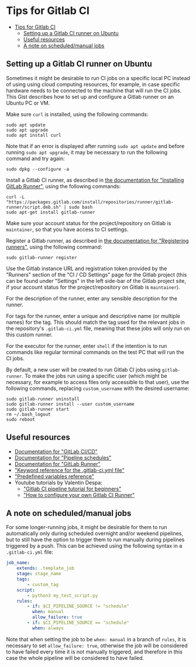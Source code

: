 # Tips for Gitlab CI

- [Tips for Gitlab CI](#tips-for-gitlab-ci)
  - [Setting up a Gitlab CI runner on Ubuntu](#setting-up-a-gitlab-ci-runner-on-ubuntu)
  - [Useful resources](#useful-resources)
  - [A note on scheduled/manual jobs](#a-note-on-scheduledmanual-jobs)

## Setting up a Gitlab CI runner on Ubuntu

Sometimes it might be desirable to run CI jobs on a specific local PC instead of using using cloud computing resources, for example, in case specific hardware needs to be connected to the machine that will run the CI jobs. This Gist describes how to set up and configure a Gitlab runner on an Ubuntu PC or VM.

Make sure `curl` is installed, using the following commands:

```
sudo apt update
sudo apt upgrade
sudo apt install curl
```

Note that if an error is displayed after running `sudo apt update` and before running `sudo apt upgrade`, it may be necessary to run the following command and try again:

```
sudo dpkg --configure -a
```

Install a Gitlab CI runner, as described in [the documentation for "Installing GitLab Runner"](https://docs.gitlab.com/runner/install/linux-repository.html#installing-gitlab-runner), using the following commands:

```
curl -L "https://packages.gitlab.com/install/repositories/runner/gitlab-runner/script.deb.sh" | sudo bash
sudo apt-get install gitlab-runner
```

Make sure your account status for the project/repository on Gitlab is `maintainer`, so that you have access to CI settings.

Register a Gitlab runner, as described in [the documentation for "Registering runners"](https://docs.gitlab.com/runner/register/index.html#linux), using the following command:

```
sudo gitlab-runner register
```

Use the Gitlab instance URL and registration token provided by the "Runners" section of the "CI / CD Settings" page for the Gitlab project (this can be found under "Settings" in the left side-bar of the Gitlab project site, if your account status for the project/repository on Gitlab is `maintainer`).

For the description of the runner, enter any sensible description for the runner.

For tags for the runner, enter a unique and descriptive name (or multiple names) for the tag. This should match the tag used for the relevant jobs in the repository's `.gitlab-ci.yml` file, meaning that these jobs will only run on this custom runner.

For the executor for the runner, enter `shell` if the intention is to run commands like regular terminal commands on the test PC that will run the CI jobs.

By default, a new user will be created to run Gitlab CI jobs using `gitlab-runner`. To make the jobs run using a specific user (which might be necessary, for example to access files only accessible to that user), use the following commands, replacing `custom_username` with the desired username:

```
sudo gitlab-runner uninstall
sudo gitlab-runner install --user custom_username
sudo gitlab-runner start
rm ~/.bash_logout
sudo reboot
```

## Useful resources

- [Documentation for "GitLab CI/CD"](https://docs.gitlab.com/ee/ci/)
- [Documentation for "Pipeline schedules"](https://docs.gitlab.com/ee/ci/pipelines/schedules.html)
- [Documentation for "GitLab Runner"](https://docs.gitlab.com/runner/)
- ["Keyword reference for the .gitlab-ci.yml file"](https://docs.gitlab.com/ee/ci/yaml/)
- ["Predefined variables reference"](https://docs.gitlab.com/ee/ci/variables/predefined_variables.html)
- Youtube tutorials by Valentin Despa:
  - ["Gitlab CI pipeline tutorial for beginners"](https://youtu.be/Jav4vbUrqII)
  - ["How to configure your own Gitlab CI Runner"](https://youtu.be/G8ZONHOTAQk)

## A note on scheduled/manual jobs

For some longer-running jobs, it might be desirable for them to run automatically only during scheduled overnight and/or weekend pipelines, but to still have the option to trigger them to run manually during pipelines triggered by a push. This can be achieved using the following syntax in a `.gitlab-ci.yml` file:

```yaml
job_name:
    extends: .template_job
    stage: stage_name
    tags:
        - custom_tag
    script:
        - python3 my_test_script.py
    rules:
        - if: $CI_PIPELINE_SOURCE != "schedule"
          when: manual
          allow_failure: true
        - if: $CI_PIPELINE_SOURCE == "schedule"
          when: always
```

Note that when setting the job to be `when: manual` in a branch of `rules`, it is necessary to set `allow_failure: true`, otherwise the job will be considered to have failed every time it is not manually triggered, and therefore in this case the whole pipeline will be considered to have failed.
